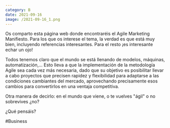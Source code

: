 ```yaml
--- 
category: B 
date: 2021-09-16 
image: /2021-09-16_1.png 
--- 
```


Os comparto esta página web donde encontraréis el Agile Marketing Manifiesto. Para los que os interese el tema, la verdad es que está muy bien, incluyendo referencias interesantes. Para el resto ¡es interesante echar un ojo!

Todos tenemos claro que el mundo se está llenando de modelos, máquinas, automatización,... Esto lleva a que la implementación de la metodología  Agile sea cada vez más necesaria, dado que su objetivo es posibilitar llevar a cabo proyectos que precisen rapidez y flexibilidad para adaptarse a las condiciones cambiantes del mercado, aprovechando precisamente esos cambios para convertirlos en una ventaja competitiva.

Otra manera de decirlo: en el mundo que viene, o te vuelves "ágil" o no sobrevives ¿no?

¿Qué pensáis?

#Business